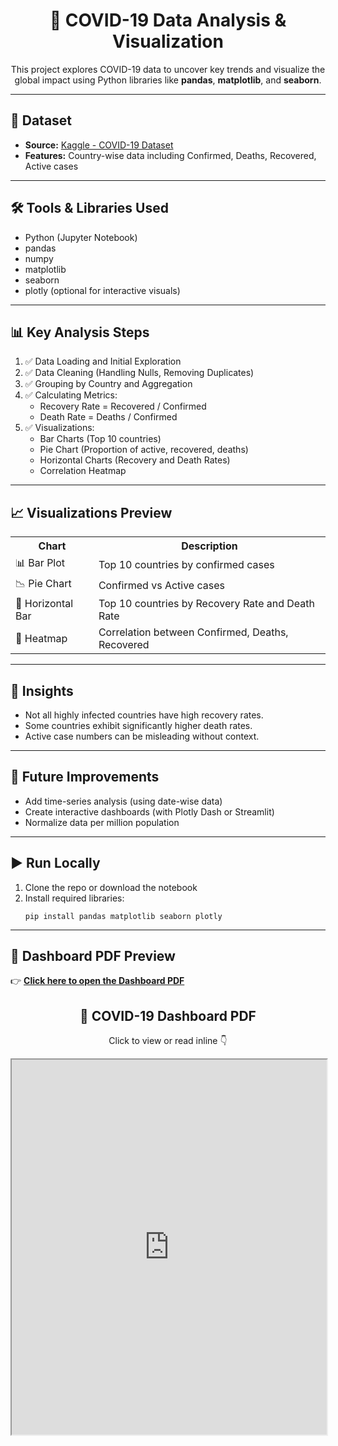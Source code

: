 <!-- README.md START --> <h1 align="center">🦠 COVID-19 Data Analysis & Visualization</h1> <p align="center"> This project explores COVID-19 data to uncover key trends and visualize the global impact using Python libraries like <strong>pandas</strong>, <strong>matplotlib</strong>, and <strong>seaborn</strong>. </p> <hr> <h2>📁 Dataset</h2> <ul> <li><strong>Source:</strong> <a href="https://www.kaggle.com/datasets/imdevskp/corona-virus-report" target="_blank">Kaggle - COVID-19 Dataset</a></li> <li><strong>Features:</strong> Country-wise data including Confirmed, Deaths, Recovered, Active cases</li> </ul> <hr> <h2>🛠️ Tools & Libraries Used</h2> <ul> <li>Python (Jupyter Notebook)</li> <li>pandas</li> <li>numpy</li> <li>matplotlib</li> <li>seaborn</li> <li>plotly (optional for interactive visuals)</li> </ul> <hr> <h2>📊 Key Analysis Steps</h2> <ol> <li>✅ Data Loading and Initial Exploration</li> <li>✅ Data Cleaning (Handling Nulls, Removing Duplicates)</li> <li>✅ Grouping by Country and Aggregation</li> <li>✅ Calculating Metrics: <ul> <li>Recovery Rate = Recovered / Confirmed</li> <li>Death Rate = Deaths / Confirmed</li> </ul> </li> <li>✅ Visualizations: <ul> <li>Bar Charts (Top 10 countries)</li> <li>Pie Chart (Proportion of active, recovered, deaths)</li> <li>Horizontal Charts (Recovery and Death Rates)</li> <li>Correlation Heatmap</li> </ul> </li> </ol> <hr> <h2>📈 Visualizations Preview</h2> <table> <tr> <th>Chart</th> <th>Description</th> </tr> <tr> <td>📊 Bar Plot</td> <td>Top 10 countries by confirmed cases</td> </tr> <tr> <td>📉 Pie Chart</td> <td>Confirmed vs Active cases</td> </tr> <tr> <td>📏 Horizontal Bar</td> <td>Top 10 countries by Recovery Rate and Death Rate</td> </tr> <tr> <td>🧠 Heatmap</td> <td>Correlation between Confirmed, Deaths, Recovered</td> </tr> </table> <hr> <h2>📌 Insights</h2> <ul> <li>Not all highly infected countries have high recovery rates.</li> <li>Some countries exhibit significantly higher death rates.</li> <li>Active case numbers can be misleading without context.</li> </ul> <hr> <h2>🚀 Future Improvements</h2> <ul> <li>Add time-series analysis (using date-wise data)</li> <li>Create interactive dashboards (with Plotly Dash or Streamlit)</li> <li>Normalize data per million population</li> </ul> <hr> <h2>▶️ Run Locally</h2> <ol> <li>Clone the repo or download the notebook</li> <li>Install required libraries: <pre><code>pip install pandas matplotlib seaborn plotly</code></pre> </li> </ol> <hr> <h2>📄 Dashboard PDF Preview</h2> <p> 👉 <a href="https://github.com/Abhishek-Maheshwari-778/COVID-19-Data-Analysis-Visualization/blob/main/deshbord.pdf" target="_blank"><strong>Click here to open the Dashboard PDF</strong></a> </p> <!-- README.md END -->
<!-- README.md --> <div align="center"> <h2>📄 COVID-19 Dashboard PDF</h2> <p>Click to view or read inline 👇</p> <iframe src="https://github.com/Abhishek-Maheshwari-778/COVID-19-Data-Analysis-Visualization/raw/main/deshbord.pdf" width="100%" height="600px"> <p>Your browser does not support iframes. <a href="https://github.com/Abhishek-Maheshwari-778/COVID-19-Data-Analysis-Visualization/blob/main/deshbord.pdf">View PDF</a></p> </iframe> </div>
